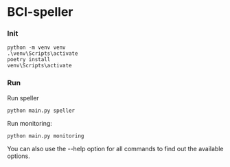 # BCI-speller

### Init
```shell
python -m venv venv
.\venv\Scripts\activate
poetry install
venv\Scripts\activate
```

### Run

Run speller
```shell
python main.py speller
```

Run monitoring:
```shell
python main.py monitoring
```

You can also use the --help option for all commands to find out the available options.